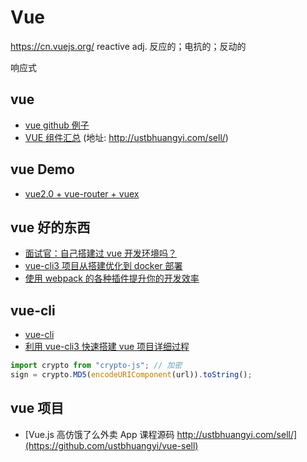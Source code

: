 # Vue

https://cn.vuejs.org/
reactive adj. 反应的；电抗的；反动的

响应式

## vue

-   [vue github 例子](https://github.com/opendigg/awesome-github-vue)
-   [VUE 组件汇总](https://juejin.im/post/5af16a2cf265da0b8636353b) (地址: http://ustbhuangyi.com/sell/)

## vue Demo

-   [vue2.0 + vue-router + vuex](https://github.com/zimplexing/vue-nReader)

## vue 好的东西

-   [面试官：自己搭建过 vue 开发环境吗？](https://juejin.im/post/5cc55c336fb9a032086dd701)
-   [vue-cli3 项目从搭建优化到 docker 部署](https://juejin.im/post/5c4a6fcd518825469414e062)
-   [使用 webpack 的各种插件提升你的开发效率](https://juejin.im/post/5c8852f95188257a323f5cee)

## vue-cli

-   [vue-cli](https://cli.vuejs.org/zh/guide/deployment.html)
-   [利用 vue-cli3 快速搭建 vue 项目详细过程](https://www.jianshu.com/p/8105d6c16d80)

```js
import crypto from "crypto-js"; // 加密
sign = crypto.MD5(encodeURIComponent(url)).toString();
```

## vue 项目

-   [Vue.js 高仿饿了么外卖 App 课程源码 http://ustbhuangyi.com/sell/](https://github.com/ustbhuangyi/vue-sell)
